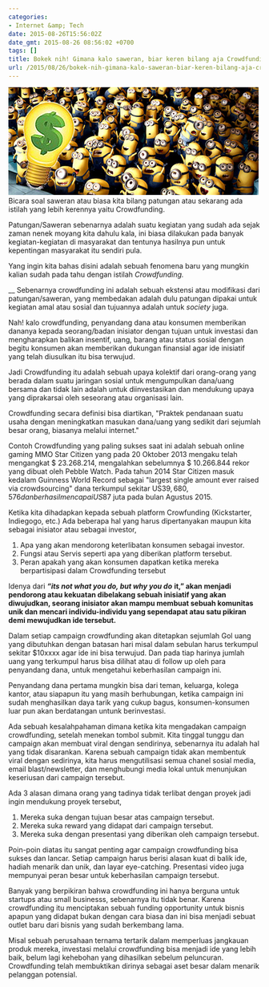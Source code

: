 ```yaml
---
categories:
- Internet &amp; Tech
date: 2015-08-26T15:56:02Z
date_gmt: 2015-08-26 08:56:02 +0700
tags: []
title: Bokek nih! Gimana kalo saweran, biar keren bilang aja Crowdfunding
url: /2015/08/26/bokek-nih-gimana-kalo-saweran-biar-keren-bilang-aja-crowdfunding/
---
```


[![minioncrowdfund](/images/minioncrowdfund.jpg)](/images/minioncrowdfund.jpg)Bicara soal saweran atau biasa kita bilang patungan atau sekarang ada istilah yang lebih kerennya yaitu Crowdfunding.

Patungan/Saweran sebenarnya adalah suatu kegiatan yang sudah ada sejak zaman nenek moyang kita dahulu kala, ini biasa dilakukan pada banyak kegiatan-kegiatan di masyarakat dan tentunya hasilnya pun untuk kepentingan masyarakat itu sendiri pula.

Yang ingin kita bahas disini adalah sebuah fenomena baru yang mungkin kalian sudah pada tahu dengan istilah _Crowdfunding._

 __ Sebenarnya crowdfunding ini adalah sebuah ekstensi atau modifikasi dari patungan/saweran, yang membedakan adalah dulu patungan dipakai untuk kegiatan amal atau sosial dan tujuannya adalah untuk _society_ juga.

Nah! kalo crowdfunding, penyandang dana atau konsumen memberikan dananya kepada seorang/badan inisiator dengan tujuan untuk investasi dan mengharapkan balikan insentif, uang, barang atau status sosial dengan begitu konsumen akan memberikan dukungan finansial agar ide inisiatif yang telah diusulkan itu bisa terwujud.

Jadi Crowdfunding itu adalah sebuah upaya kolektif dari orang-orang yang berada dalam suatu jaringan sosial untuk mengumpulkan dana/uang bersama dan tidak lain adalah untuk diinvestasikan dan mendukung upaya yang diprakarsai oleh seseorang atau organisasi lain.

Crowdfunding secara definisi bisa diartikan, "Praktek pendanaan suatu usaha dengan meningkatkan masukan dana/uang yang sedikit dari sejumlah besar orang, biasanya melalui internet."

Contoh Crowdfunding yang paling sukses saat ini adalah sebuah online gaming MMO Star Citizen yang pada 20 Oktober 2013 mengaku telah mengangkat $ 23.268.214, mengalahkan sebelumnya $ 10.266.844 rekor yang dibuat oleh Pebble Watch. Pada tahun 2014 Star Citizen masuk kedalam Guinness World Record sebagai "largest single amount ever raised via crowdsourcing" dana terkumpul sekitar US$39,680,576 dan berhasil mencapai US$87 juta pada bulan Agustus 2015.

Ketika kita dihadapkan kepada sebuah platform Crowfunding (Kickstarter, Indiegogo, etc.) Ada beberapa hal yang harus dipertanyakan maupun kita sebagai inisiator atau sebagai investor,

1. Apa yang akan mendorong keterlibatan konsumen sebagai investor.
2. Fungsi atau Servis seperti apa yang diberikan platform tersebut.
3. Peran apakah yang akan konsumen dapatkan ketika mereka berpartisipasi dalam Crowdfunding tersebut

Idenya dari _**“its not what you do, but why you do**_ **it,” akan menjadi pendorong atau kekuatan dibelakang sebuah inisiatif yang akan diwujudkan, seorang inisiator akan mampu membuat sebuah komunitas unik dan mencari individu-individu yang sependapat atau satu pikiran demi mewujudkan ide tersebut.**

Dalam setiap campaign crowdfunding akan ditetapkan sejumlah Gol uang yang dibutuhkan dengan batasan hari misal dalam sebulan harus terkumpul sekitar $10xxxx agar ide ini bisa terwujud. Dan pada tiap harinya jumlah uang yang terkumpul harus bisa dilihat atau di follow up oleh para penyandang dana, untuk mengetahui keberhasilan campaign ini.

Penyandang dana pertama mungkin bisa dari teman, keluarga, kolega kantor, atau siapapun itu yang masih berhubungan, ketika campaign ini sudah menghasilkan daya tarik yang cukup bagus, konsumen-konsumen luar pun akan berdatangan untunk berinvestasi.

Ada sebuah kesalahpahaman dimana ketika kita mengadakan campaign crowdfunding, setelah menekan tombol submit. Kita tinggal tunggu dan campaign akan membuat viral dengan sendirinya, sebenarnya itu adalah hal yang tidak disarankan. Karena sebuah campaign tidak akan membentuk viral dengan sedirinya, kita harus mengutilisasi semua chanel sosial media, email blast/newsletter, dan menghubungi media lokal untuk menunjukan keseriusan dari campaign tersebut.

Ada 3 alasan dimana orang yang tadinya tidak terlibat dengan proyek jadi ingin mendukung proyek tersebut,

1. Mereka suka dengan tujuan besar atas campaign tersebut.
2. Mereka suka reward yang didapat dari campaign tersebut.
3. Mereka suka dengan presentasi yang diberikan oleh campaign tersebut.

Poin-poin diatas itu sangat penting agar campaign crowdfunding bisa sukses dan lancar. Setiap campaign harus berisi alasan kuat di balik ide, hadiah menarik dan unik, dan layar eye-catching. Presentasi video juga mempunyai peran besar untuk keberhasilan campaign tersebut.

Banyak yang berpikiran bahwa crowdfunding ini hanya berguna untuk startups atau small businesss, sebenarnya itu tidak benar. Karena crowdfunding itu menciptakan sebuah funding opportunity untuk bisnis apapun yang didapat bukan dengan cara biasa dan ini bisa menjadi sebuat outlet baru dari bisnis yang sudah berkembang lama.

Misal sebuah perusahaan ternama tertarik dalam memperluas jangkauan produk mereka, investasi melalui crowdfunding bisa menjadi ide yang lebih baik, belum lagi kehebohan yang dihasilkan sebelum peluncuran. Crowdfunding telah membuktikan dirinya sebagai aset besar dalam menarik pelanggan potensial.
